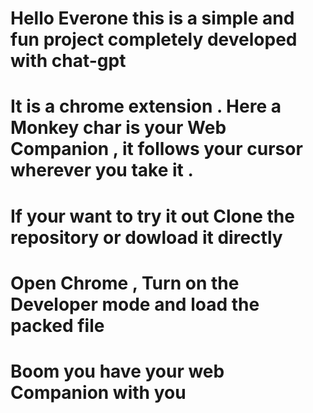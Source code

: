 # Hello Everone this is a simple and fun project completely developed with chat-gpt
# It is a chrome extension . Here a Monkey char is your Web Companion , it follows your cursor wherever you take it .
# If your want to try it out Clone the repository or dowload it directly
# Open Chrome , Turn on the Developer mode and load the packed file 
# Boom you have your web Companion with you 

